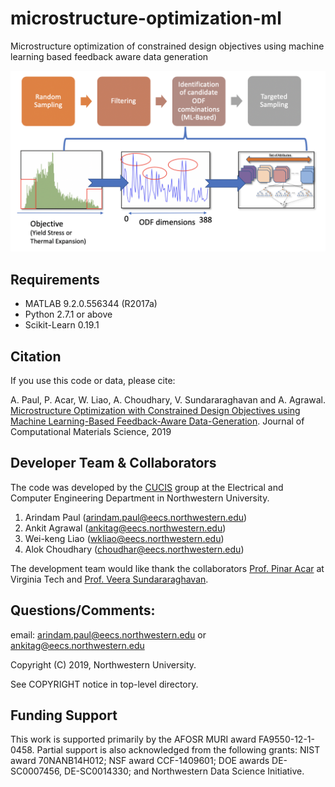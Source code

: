 # microstructure-optimization-ml
Microstructure optimization of constrained design objectives using machine learning based feedback aware data generation

<p align="center">
  <img src="optim_ml.png" width="800">
</p>


## Requirements 

* MATLAB 9.2.0.556344 (R2017a)
* Python 2.7.1 or above
* Scikit-Learn 0.19.1


## Citation
If you use this code or data, please cite:

A. Paul, P. Acar, W. Liao, A. Choudhary, V. Sundararaghavan and A. Agrawal. <a href="https://www.sciencedirect.com/science/article/abs/pii/S0927025619300151"> Microstructure Optimization with Constrained Design Objectives using Machine Learning-Based Feedback-Aware Data-Generation</a>. Journal of Computational Materials Science, 2019

## Developer Team & Collaborators 

The code was developed by the <a href="http://cucis.ece.northwestern.edu/">CUCIS</a> group at the Electrical and Computer Engineering Department in Northwestern University. 

1. Arindam Paul (arindam.paul@eecs.northwestern.edu)
2. Ankit Agrawal (ankitag@eecs.northwestern.edu)
3. Wei-keng Liao (wkliao@eecs.northwestern.edu)
4. Alok Choudhary (choudhar@eecs.northwestern.edu)

The development team would like thank the collaborators <a href="https://www.me.vt.edu/people/faculty/pinar-acar/">Prof. Pinar Acar</a> at Virginia Tech and <a href="https://aero.engin.umich.edu/people/veera-sundararaghavan/">Prof. Veera Sundararaghavan</a>. 


## Questions/Comments:

email: arindam.paul@eecs.northwestern.edu or ankitag@eecs.northwestern.edu</br>

Copyright (C) 2019, Northwestern University.

See COPYRIGHT notice in top-level directory.

## Funding Support

This work is supported primarily by the AFOSR MURI award FA9550-12-1-0458. Partial support is also acknowledged from the following grants: NIST award 70NANB14H012; NSF award CCF-1409601; DOE awards DE-SC0007456, DE-SC0014330; and Northwestern Data Science Initiative. 
